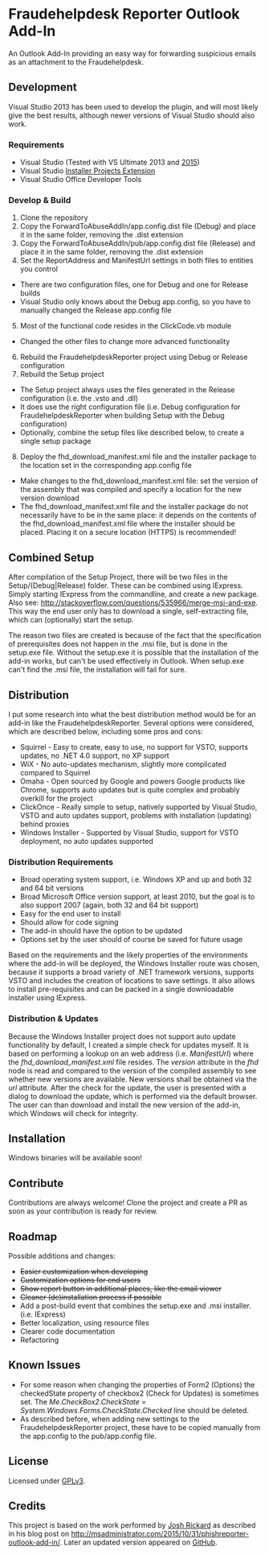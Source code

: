 # Fraudehelpdesk Reporter Outlook Add-In 

An Outlook Add-In providing an easy way for forwarding suspicious emails as an attachment to the Fraudehelpdesk.

## Development

Visual Studio 2013 has been used to develop the plugin, and will most likely give the best results, although newer versions of Visual Studio should also work.

### Requirements

* Visual Studio (Tested with VS Ultimate 2013 and [2015](https://github.com/MSAdministrator/PhishReporter-Outlook-Add-In#requirements-to-buildcustomize-the-phishreporter-outlook-add-in))
* Visual Studio [Installer Projects Extension](https://visualstudiogallery.msdn.microsoft.com/9abe329c-9bba-44a1-be59-0fbf6151054d)
* Visual Studio Office Developer Tools

### Develop & Build

1. Clone the repository
2. Copy the ForwardToAbuseAddIn/app.config.dist file (Debug) and place it in the same folder, removing the .dist extension
3. Copy the ForwardToAbuseAddIn/pub/app.config.dist file (Release) and place it in the same folder, removing the .dist extension
4. Set the ReportAddress and ManifestUrl settings in both files to entities you control
  * There are two configuration files, one for Debug and one for Release builds
  * Visual Studio only knows about the Debug app.config, so you have to manually changed the Release app.config file
5. Most of the functional code resides in the ClickCode.vb module
  * Changed the other files to change more advanced functionality
6. Rebuild the FraudehelpdeskReporter project using Debug or Release configuration
7. Rebuild the Setup project
  * The Setup project always uses the files generated in the Release configuration (i.e. the .vsto and .dll)
  * It does use the right configuration file (i.e. Debug configuration for FraudehelpdeskReporter when building Setup with the Debug configuration)
  * Optionally, combine the setup files like described below, to create a single setup package
8. Deploy the fhd_download_manifest.xml file and the installer package to the location set in the corresponding app.config file
  * Make changes to the fhd_download_manifest.xml file: set the version of the assembly that was compiled and specify a location for the new version download
  * The fhd_download_manifest.xml file and the installer package do not necessarily have to be in the same place: it depends on the contents of the 
  fhd_download_manifest.xml file where the installer should be placed. Placing it on a secure location (HTTPS) is recommended!
  
  
## Combined Setup

After compilation of the Setup Project, there will be two files in the Setup/(Debug|Release) folder. These can be 
combined using IExpress. Simply starting IExpress from the commandline, and create a new package. Also see: 
http://stackoverflow.com/questions/535966/merge-msi-and-exe. This way the end user only has to download a single, 
self-extracting file, which can (optionally) start the setup.

The reason two files are created is because of the fact that the specification of prerequisites does not happen in the .msi file, but is done in the setup.exe file.
Without the setup.exe it is possible that the installation of the add-in works, but can't be used effectively in Outlook.
When setup.exe can't find the .msi file, the installation will fail for sure.

## Distribution

I put some research into what the best distribution method would be for an add-in like the FraudehelpdeskReporter.
Several options were considered, which are described below, including some pros and cons:

* Squirrel - Easy to create, easy to use, no support for VSTO, supports updates, no .NET 4.0 support, no XP support
* WiX - No auto-updates mechanism, slightly more complicated compared to Squirrel
* Omaha - Open sourced by Google and powers Google products like Chrome, supports auto updates but is quite complex and probably overkill for the project
* ClickOnce - Really simple to setup, natively supported by Visual Studio, VSTO and auto updates support, problems with installation (updating) behind proxies
* Windows Installer - Supported by Visual Studio, support for VSTO deployment, no auto updates supported

### Distribution Requirements

* Broad operating system support, i.e. Windows XP and up and both 32 and 64 bit versions
* Broad Microsoft Office version support, at least 2010, but the goal is to also support 2007 (again, both 32 and 64 bit support)
* Easy for the end user to install
* Should allow for code signing
* The add-in should have the option to be updated
* Options set by the user should of course be saved for future usage

Based on the requirements and the likely properties of the environments where the add-in will be deployed, the Windows Installer route was chosen, 
because it supports a broad variety of .NET framework versions, supports VSTO and includes the creation of locations to save settings. It also 
allows to install pre-requisites and can be packed in a single downloadable installer using IExpress.

### Distribution & Updates

Because the Windows Installer project does not support auto update functionality by default, I created a simple check for updates myself.
It is based on performing a lookup on an web address (i.e. _ManifestUrl_) where the _fhd_download_manifest.xml_ file resides. The _version_ attribute in the
_fhd_ node is read and compared to the version of the compiled assembly to see whether new versions are available. New versions shall be obtained via the
_url_ attribute. After the check for the update, the user is presented with a dialog to download the update, which is performed via the default browser.
The user can than download and install the new version of the add-in, which Windows will check for integrity.


## Installation

Windows binaries will be available soon!

## Contribute

Contributions are always welcome! Clone the project and create a PR as soon as your contribution is ready for review.

## Roadmap

Possible additions and changes:

* ~~Easier customization when developing~~
* ~~Customization options for end users~~
* ~~Show report button in additional places, like the email viewer~~
* ~~Cleaner (de)installation process if possible~~
* Add a post-build event that combines the setup.exe and .msi installer. (i.e. IExpress)
* Better localization, using resource files
* Clearer code documentation
* Refactoring

## Known Issues

* For some reason when changing the properties of Form2 (Options) the checkedState property of checkbox2 (Check for Updates) is sometimes set. 
  The _Me.CheckBox2.CheckState = System.Windows.Forms.CheckState.Checked_ line should be deleted.
* As described before, when adding new settings to the FraudehelpdeskReporter project, these have to be copied manually from the
  app.config to the pub/app.config file.


## License

Licensed under [GPLv3](LICENSE).

## Credits

This project is based on the work performed by [Josh Rickard](http://msadministrator.com/) as described in his blog post on http://msadministrator.com/2015/10/31/phishreporter-outlook-add-in/. Later an updated version appeared on [GitHub](https://github.com/MSAdministrator/PhishReporter-Outlook-Add-In).